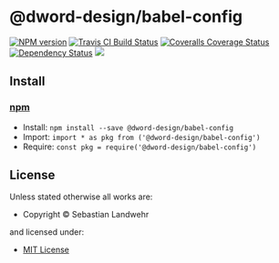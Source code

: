 <!-- TITLE/ -->

<h1>@dword-design/babel-config</h1>

<!-- /TITLE -->


<!-- BADGES/ -->

<span class="badge-npmversion"><a href="https://npmjs.org/package/@dword-design/babel-config" title="View this project on NPM"><img src="https://img.shields.io/npm/v/@dword-design/babel-config.svg" alt="NPM version" /></a></span>
<span class="badge-travisci"><a href="http://travis-ci.org/dword-design/babel-config" title="Check this project's build status on TravisCI"><img src="https://img.shields.io/travis/dword-design/babel-config/master.svg" alt="Travis CI Build Status" /></a></span>
<span class="badge-coveralls"><a href="https://coveralls.io/r/dword-design/babel-config" title="View this project's coverage on Coveralls"><img src="https://img.shields.io/coveralls/dword-design/babel-config.svg" alt="Coveralls Coverage Status" /></a></span>
<span class="badge-daviddm"><a href="https://david-dm.org/dword-design/babel-config" title="View the status of this project's dependencies on DavidDM"><img src="https://img.shields.io/david/dword-design/babel-config.svg" alt="Dependency Status" /></a></span>
<span class="badge-shields"><a href="https://img.shields.io/badge/renovate-enabled-brightgreen.svg"><img src="https://img.shields.io/badge/renovate-enabled-brightgreen.svg" /></a></span>

<!-- /BADGES -->


<!-- DESCRIPTION/ -->



<!-- /DESCRIPTION -->


<!-- INSTALL/ -->

<h2>Install</h2>

<a href="https://npmjs.com" title="npm is a package manager for javascript"><h3>npm</h3></a>
<ul>
<li>Install: <code>npm install --save @dword-design/babel-config</code></li>
<li>Import: <code>import * as pkg from ('@dword-design/babel-config')</code></li>
<li>Require: <code>const pkg = require('@dword-design/babel-config')</code></li>
</ul>

<!-- /INSTALL -->


<!-- LICENSE/ -->

<h2>License</h2>

Unless stated otherwise all works are:

<ul><li>Copyright &copy; Sebastian Landwehr</li></ul>

and licensed under:

<ul><li><a href="http://spdx.org/licenses/MIT.html">MIT License</a></li></ul>

<!-- /LICENSE -->
